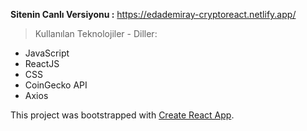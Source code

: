 **Sitenin Canlı Versiyonu :** https://edademiray-cryptoreact.netlify.app/
 
 >Kullanılan Teknolojiler - Diller: 
   
   * JavaScript
   * ReactJS
   * CSS
   * CoinGecko API
   * Axios

This project was bootstrapped with [Create React App](https://github.com/facebook/create-react-app).
